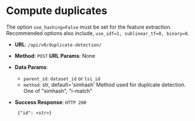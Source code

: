 # Compute duplicates

The option `use_hashing=False` must be set for the feature extraction. Recommended options also include, `use_idf=1, sublinear_tf=0, binary=0`.

 * **URL**: `/api/v0/duplicate-detection/`
 * **Method**: `POST` **URL Params**: None
 * **Data Params**: 
    - `parent_id`: `dataset_id` or `lsi_id`
    - `method`: str, default='simhash'
         Method used for duplicate detection. One of "simhash", "i-match"

 * **Success Response**: `HTTP 200`
    
        {"id": <str>}

